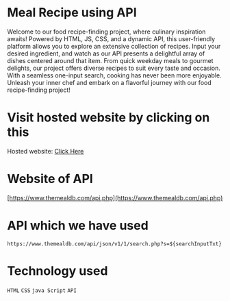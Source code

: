 # Meal Recipe using API
Welcome to our food recipe-finding project, where culinary inspiration awaits! Powered by HTML, JS, CSS, and a dynamic API, this user-friendly platform allows you to explore an extensive collection of recipes. Input your desired ingredient, and watch as our API presents a delightful array of dishes centered around that item. From quick weekday meals to gourmet delights, our project offers diverse recipes to suit every taste and occasion. With a seamless one-input search, cooking has never been more enjoyable. Unleash your inner chef and embark on a flavorful journey with our food recipe-finding project!


# Visit hosted website by clicking on this 
Hosted website: [Click Here](https://mealpreps.000webhostapp.com/)

# Website of API
[https://www.themealdb.com/api.php](https://www.themealdb.com/api.php)

# API which we have used 
`https://www.themealdb.com/api/json/v1/1/search.php?s=${searchInputTxt}`

# Technology used
`HTML`
`CSS`
`java Script`
`API`





